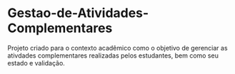 # Gestao-de-Atividades-Complementares
Projeto criado para o contexto acadêmico como o objetivo de gerenciar as ativdades complementares realizadas pelos estudantes, bem como seu estado e validação.
